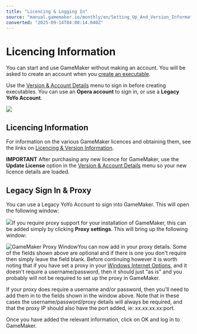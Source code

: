 ```yaml
---
title: "Licencing & Logging In"
source: "manual.gamemaker.io/monthly/en/Setting_Up_And_Version_Information/Licencing_Information.htm"
converted: "2025-09-14T04:00:14.040Z"
---
```


# Licencing Information

You can start and use GameMaker without making an account. You will be asked to create an account when you [create an executable](../Introduction/Compiling.md).

Use the [Version & Account Details](../IDE_Navigation/Menus/Version_&_Account_Details.md) menu to sign in before creating executables. You can use an **Opera account** to sign in, or use a **Legacy YoYo Account**.

![](../assets/Images/QS_Guide/QS_SignIn.png)

## Licencing Information

For information on the various GameMaker licences and obtaining them, see the links on [Licencing & Version Information](GMS2_Version_Information.md).

**IMPORTANT** After purchasing any new licence for GameMaker, use the **Update License** option in the [Version & Account Details](../IDE_Navigation/Menus/Version_&_Account_Details.md) menu so your new licence details are loaded.

## Legacy Sign In & Proxy

You can use a Legacy YoYo Account to sign into GameMaker. This will open the following window:

![](../assets/Images/QS_Guide/QS_sigin_legacy.png)If you require proxy support for your installation of GameMaker, this can be added simply by clicking **Proxy settings**. This will bring up the following window:

![GameMaker Proxy Window](../assets/Images/Setup_And_Version/Getting_Started_Proxy.png)You can now add in your proxy details. Some of the fields shown above are optional and if there is one you don't require then simply leave the field blank. Before continuing however it is worth noting that if you have set a proxy in your [Windows Internet Options](https://www.isunshare.com/windows-10/4-ways-to-open-internet-options-in-windows-10.html), and it doesn't require a username/password, then it should just "as is" and you probably will not be required to set up the proxy in GameMaker.

If your proxy does require a username and/or password, then you'll need to add them in to the fields shown in the window above. Note that in these cases the username/password/proxy details will always be required, and that the proxy IP should also have the port added, ie: xx.xx.xx.xx:port.

Once you have added the relevant information, click on OK and log in to GameMaker.